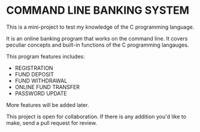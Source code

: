 # COMMAND LINE BANKING SYSTEM

This is a mini-project to test my knowledge of the C programming language.

It is an online banking program that works on the command line. It covers peculiar concepts and built-in functions of the C programming langauges.

This program features includes:

* REGISTRATION
* FUND DEPOSIT
* FUND WITHDRAWAL
* ONLINE FUND TRANSFER
* PASSWORD UPDATE

More features will be added later.

This project is open for collaboration. If there is any addition you'd like to make, send a pull request for review.


